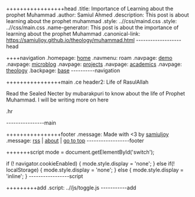 +++++++++++++++++head
.title: Importance of Learning about the prophet Muhammad
.author: Samiul Ahmed
.description: This post is about learning about the prophet muhammad
.style: ..//css/maind.css
.style: ..//css/main.css
.name-generator: This post is about the importance of learning about the prophet Muhammad
.canonical-link: https://samiuljoy.github.io/theology/muhammad.html
-------------------head

++++navigation
.homepage: [home](..//index.html)
.navmenu: roam
.navpage: [demo](..//demo/base.html)
.navpage: [microblog](..//microblog/base.html)
.navpage: [projects](..//projects/base.html)
.navpage: [academics](..//academics/base.html)
.navpage: [theology](..//../theology/base.html)
.backpage: [base](base.html)
----------navigation

++++++++++++++++main
.ce header2: Life of RasulAllah

Read the Sealed Necter by mubarakpuri to know about the life of Prophet Muhammad. I will be writing more on here

.hr

----------------main

++++++++++++++++footer
.message: Made with <3 by [samiuljoy](https://github.com/samiuljoy)
.message: [rss](/rss.xml) | [about](/about.html) | [go to top](#)
------------------footer

+++++++script
mode = document.getElementById('switch');

if (! navigator.cookieEnabled) {
	mode.style.display = 'none';
}
else if(! localStorage) {
	mode.style.display = 'none';
}
else {
	mode.style.display = 'inline';
}
-----------------script

+++++++++add
.script: ..//js/toggle.js
-----------add

